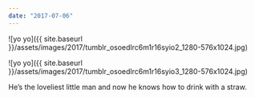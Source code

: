 ```yaml
---
date: "2017-07-06"
---
```


![yo yo]({{ site.baseurl }}/assets/images/2017/tumblr_osoedlrc6m1r16syio2_1280-576x1024.jpg)

![yo yo]({{ site.baseurl }}/assets/images/2017/tumblr_osoedlrc6m1r16syio3_1280-576x1024.jpg)

He’s the loveliest little man and now he knows how to drink with a straw.

